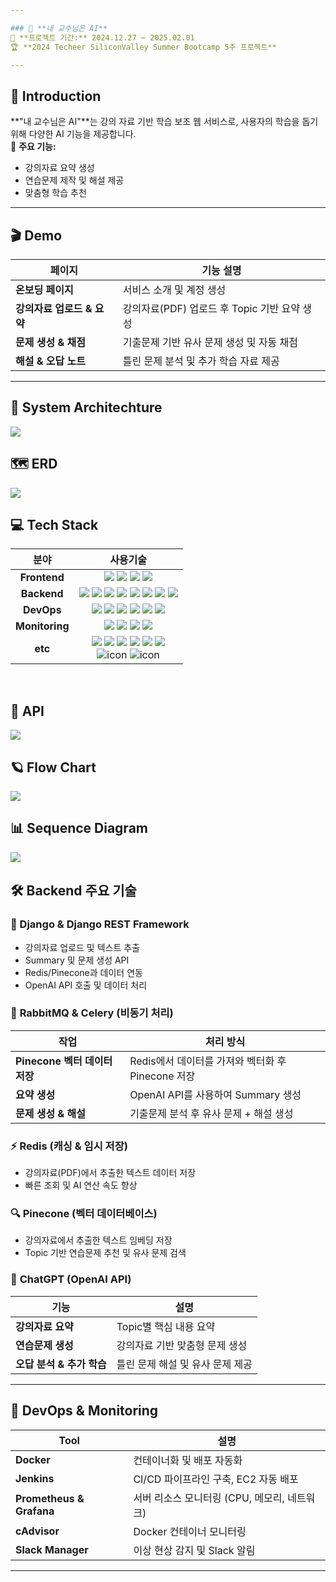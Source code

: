 ```yaml
---

### 📌 **내 교수님은 AI**  
📅 **프로젝트 기간:** 2024.12.27 ~ 2025.02.01  
🏆 **2024 Techeer SiliconValley Summer Bootcamp 5주 프로젝트**  

---
```


## 🚀 Introduction  
**"내 교수님은 AI"**는 강의 자료 기반 학습 보조 웹 서비스로, 사용자의 학습을 돕기 위해 다양한 AI 기능을 제공합니다.  
📌 **주요 기능:**  
- 강의자료 요약 생성  
- 연습문제 제작 및 해설 제공  
- 맞춤형 학습 추천  

---

## 🎬 Demo  

| 페이지 | 기능 설명 |
|--------|---------------------------------------------|
| **온보딩 페이지** | 서비스 소개 및 계정 생성 |
| **강의자료 업로드 & 요약** | 강의자료(PDF) 업로드 후 Topic 기반 요약 생성 |
| **문제 생성 & 채점** | 기출문제 기반 유사 문제 생성 및 자동 채점 |
| **해설 & 오답 노트** | 틀린 문제 분석 및 추가 학습 자료 제공 |

---

## 🏢 System Architechture
<img src="https://github.com/user-attachments/assets/22030b8c-168c-4570-be5d-d617c2a9c39d">

</br>

## 🗺️ ERD
<img src="https://github.com/user-attachments/assets/3cfdabce-4ba9-4aa0-829d-c190d22b22d5">

</br>

## 💻 Tech Stack

|**분야**|**사용기술**|
|:-------------------:|:---------:|
|<b>Frontend</b>|<img src="https://img.shields.io/badge/react-61DAFB?style=for-the-badge&logo=react&logoColor=black"> <img src="https://img.shields.io/badge/typescript-%23007ACC.svg?style=for-the-badge&logo=typescript&logoColor=white"> <img src="https://img.shields.io/badge/vite-%23646CFF.svg?style=for-the-badge&logo=vite&logoColor=white"> <img src="https://img.shields.io/badge/styled components-DB7093?style=for-the-badge&logo=styledcomponents&logoColor=black">|
|<b>Backend</b>|<img src="https://img.shields.io/badge/django-%23092E20.svg?style=for-the-badge&logo=django&logoColor=white"> <img src="https://img.shields.io/badge/Amazon%20S3-569A31?style=for-the-badge&logo=Amazon%20S3&logoColor=white"> <img src="https://img.shields.io/badge/MySql-4479A1?style=for-the-badge&logo=MySql&logoColor=white"/> <img src="https://img.shields.io/badge/Rabbitmq-FF6600?style=for-the-badge&logo=rabbitmq&logoColor=white"> <img src="https://img.shields.io/badge/celery-%23a9cc54.svg?style=for-the-badge&logo=celery&logoColor=ddf4a4"> <img src="https://img.shields.io/badge/Redis-DC382D?style=for-the-badge&logo=Redis&logoColor=white"> <img src="https://img.shields.io/badge/channels-092E20?style=for-the-badge&logo=&logoColor=white"> <img src="https://img.shields.io/badge/Daphne-009639?style=for-the-badge&logo=&logoColor=white">|
|<b>DevOps</b>| <img src="https://img.shields.io/badge/docker-2496ED?style=for-the-badge&logo=docker&logoColor=white"> <img src="https://img.shields.io/badge/nginx-%23009639.svg?style=for-the-badge&logo=nginx&logoColor=white"> <img src="https://img.shields.io/badge/Amazon AWS-232F3E?style=for-the-badge&logo=Amazon AWS&logoColor=white"> <img src="https://img.shields.io/badge/Amazon EC2-FF9900?style=for-the-badge&logo=Amazon%20EC2&logoColor=white"> <img src="https://img.shields.io/badge/Jenkins-2088FF?style=for-the-badge&logo=Jenkins&logoColor=white"> <img src="https://img.shields.io/badge/chatGPT-74aa9c?style=for-the-badge&logo=openai&logoColor=white">|
|<b>Monitoring</b>|<img src="https://img.shields.io/badge/Prometheus-E6522C?style=for-the-badge&logo=Prometheus&logoColor=white"> <img src="https://img.shields.io/badge/grafana-%23F46800.svg?style=for-the-badge&logo=grafana&logoColor=white"> <img src="https://img.shields.io/badge/cadvisor-2196F3?style=for-the-badge&logo=cadvisor&logoColor=white"> <img src="https://img.shields.io/badge/Node Exporter-4CAF50?style=for-the-badge&logo=Node Exporter&logoColor=white">|
|<b>etc</b>|<img src="https://img.shields.io/badge/github-181717?style=for-the-badge&logo=github&logoColor=white"> <img src="https://img.shields.io/badge/Slack-4A154B?style=for-the-badge&logo=slack&logoColor=white"> <img src="https://img.shields.io/badge/Notion-000000?style=for-the-badge&logo=notion&logoColor=white"> <img src="https://img.shields.io/badge/-Swagger-%23Clojure?style=for-the-badge&logo=swagger&logoColor=white"> <img src="https://img.shields.io/badge/figma-%23F24E1E.svg?style=for-the-badge&logo=figma&logoColor=white"> <img src="https://img.shields.io/badge/Zoom-0B5CFF?style=for-the-badge&logo=zoom&logoColor=white"> <br> <img src="https://img.shields.io/badge/visualstudiocode-007ACC?style=for-the-badge&logo=visualstudiocode&logoColor=white" alt="icon" /> <img src="https://img.shields.io/badge/pycharm-D9411E?style=for-the-badge&logo=pycharm&logoColor=white" alt="icon" />|

</br>

## 📄 API 
<img src="https://github.com/user-attachments/assets/ac4137eb-255c-440a-bd46-56dc1a0c6b6d">

</br>

## 🪐 Flow Chart
<img src="https://github.com/user-attachments/assets/c6590de5-ad2a-461b-a526-ed08689560c8">

</br>

## 📊 Sequence Diagram
<img src="https://github.com/user-attachments/assets/f60ba003-ca2b-4e2b-8e64-8b827e32b249">

</br>

## 🛠 **Backend 주요 기술**  

### 🎯 Django & Django REST Framework  
- 강의자료 업로드 및 텍스트 추출  
- Summary 및 문제 생성 API  
- Redis/Pinecone과 데이터 연동  
- OpenAI API 호출 및 데이터 처리  

### 🔄 **RabbitMQ & Celery** (비동기 처리)  
| **작업** | **처리 방식** |
|----------|--------------------------------------|
| **Pinecone 벡터 데이터 저장** | Redis에서 데이터를 가져와 벡터화 후 Pinecone 저장 |
| **요약 생성** | OpenAI API를 사용하여 Summary 생성 |
| **문제 생성 & 해설** | 기출문제 분석 후 유사 문제 + 해설 생성 |

### ⚡ **Redis** (캐싱 & 임시 저장)  
- 강의자료(PDF)에서 추출한 텍스트 데이터 저장  
- 빠른 조회 및 AI 연산 속도 향상  

### 🔍 **Pinecone** (벡터 데이터베이스)  
- 강의자료에서 추출한 텍스트 임베딩 저장  
- Topic 기반 연습문제 추천 및 유사 문제 검색  

### 🧠 **ChatGPT (OpenAI API)**  
| **기능** | **설명** |
|---------|---------|
| **강의자료 요약** | Topic별 핵심 내용 요약 |
| **연습문제 생성** | 강의자료 기반 맞춤형 문제 생성 |
| **오답 분석 & 추가 학습** | 틀린 문제 해설 및 유사 문제 제공 |

---

## 🚀 **DevOps & Monitoring**  

| **Tool** | **설명** |
|---------|--------------------------------------|
| **Docker** | 컨테이너화 및 배포 자동화 |
| **Jenkins** | CI/CD 파이프라인 구축, EC2 자동 배포 |
| **Prometheus & Grafana** | 서버 리소스 모니터링 (CPU, 메모리, 네트워크) |
| **cAdvisor** | Docker 컨테이너 모니터링 |
| **Slack Manager** | 이상 현상 감지 및 Slack 알림 |

---
